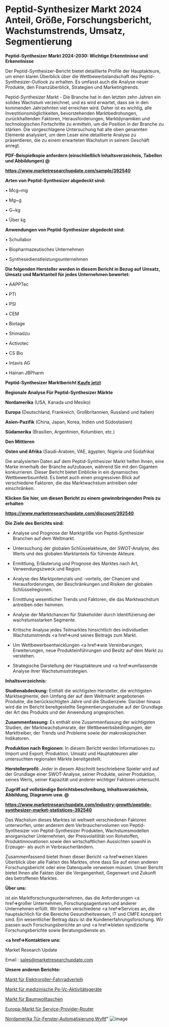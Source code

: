# Peptid-Synthesizer Markt 2024 Anteil, Größe, Forschungsbericht, Wachstumstrends, Umsatz, Segmentierung

<strong>Peptid-Synthesizer Markt 2024-2030: Wichtige Erkenntnisse und Erkenntnisse</strong>

Der Peptid-Synthesizer-Bericht bietet detaillierte Profile der Hauptakteure, um einen klaren Überblick über die Wettbewerbslandschaft des Peptid-Synthesizer-Outlook zu erhalten. Es umfasst auch die Analyse neuer Produkte, den Finanzüberblick, Strategien und Marketingtrends.

Peptid-Synthesizer Markt - Die Branche hat in den letzten zehn Jahren ein solides Wachstum verzeichnet, und es wird erwartet, dass sie in den kommenden Jahrzehnten viel erreichen wird. Daher ist es wichtig, alle Investitionsmöglichkeiten, bevorstehenden Marktbedrohungen, zurückhaltenden Faktoren, Herausforderungen, Marktdynamiken und technologischen Fortschritte zu ermitteln, um die Position in der Branche zu stärken. Die vorgeschlagene Untersuchung hat alle oben genannten Elemente analysiert, um dem Leser eine detaillierte Analyse zu präsentieren, die zu einem erwarteten Wachstum in seinem Geschäft anregt.



<strong><b>PDF-Beispielkopie anfordern (einschließlich Inhaltsverzeichnis, Tabellen und Abbildungen) @ </b></strong>

<strong><a href=https://www.marketresearchupdate.com/sample/392540>

<strong>https://www.marketresearchupdate.com/sample/392540</u></a></strong></strong>



<strong>Arten von Peptid-Synthesizer abgedeckt sind:</strong>

• Mcg~mg

• Mg~g

• G~kg

• Über kg



<strong>Anwendungen von Peptid-Synthesizer abgedeckt sind:</strong>

• Schullabor

• Biopharmazeutisches Unternehmen

• Synthesedienstleistungsunternehmen



<strong>Die folgenden Hersteller werden in diesem Bericht in Bezug auf Umsatz, Umsatz und Marktanteil für jedes Unternehmen bewertet:</strong>

• AAPPTec

• PTI

• PSI

• CEM

• Biotage

• Shimadzu

• Activotec

• CS Bio

• Intavis AG

• Hainan JBPharm



<strong>Peptid-Synthesizer Marktbericht <a href=https://www.marketresearchupdate.com/buynow/392540>Kaufe jetzt</a></strong>



<strong>Regionale Analyse Für Peptid-Synthesizer Märkte</strong>



<strong>Nordamerika</strong> (USA, Kanada und Mexiko)



<strong>Europa</strong> (Deutschland, Frankreich, Großbritannien, Russland und Italien)



<strong>Asien-Pazifik</strong> (China, Japan, Korea, Indien und Südostasien)



<strong>Südamerika</strong> (Brasilien, Argentinien, Kolumbien, etc.)



<strong>Den Mittleren</strong> 

<strong>Osten und Afrika</strong> (Saudi-Arabien, VAE, ägypten, Nigeria und Südafrika)

Die analysierten Daten auf dem Peptid-Synthesizer Markt helfen Ihnen, eine Marke innerhalb der Branche aufzubauen, während Sie mit den Giganten konkurrieren. Dieser Bericht bietet Einblicke in ein dynamisches Wettbewerbsumfeld. Es bietet auch einen progressiven Blick auf verschiedene Faktoren, die das Marktwachstum antreiben oder einschränken.



<strong>Klicken Sie hier, um diesen Bericht zu einem gewinnbringenden Preis zu erhalten
</strong>

<strong><a href=https://www.marketresearchupdate.com/discount/392540>https://www.marketresearchupdate.com/discount/392540</b></u></strong></a>



<strong>Die Ziele des Berichts sind:</strong>

- Analyse und Prognose der Marktgröße von Peptid-Synthesizer Branchen auf dem Weltmarkt.

- Untersuchung der globalen Schlüsselakteure, der SWOT-Analyse, des Werts und des globalen Marktanteils für führende Akteure.

- Ermittlung, Erläuterung und Prognose des Marktes nach Art, Verwendungszweck und Region.

- Analyse des Marktpotenzials und -vorteils, der Chancen und Herausforderungen, der Beschränkungen und Risiken der globalen Schlüsselregionen.

- Ermittlung wesentlicher Trends und Faktoren, die das Marktwachstum antreiben oder hemmen.

- Analyse der Marktchancen für Stakeholder durch Identifizierung der wachstumsstarken Segmente.

- Kritische Analyse jedes Teilmarktes hinsichtlich des individuellen Wachstumstrends <a href=>und</a> seines Beitrags zum Markt.

- Um Wettbewerbsentwicklungen <a href=>wie</a> Vereinbarungen, Erweiterungen, neue Produkteinführungen und Besitz auf dem Markt zu verstehen.

- Strategische Darstellung der Hauptakteure und <a href=>umfas</a>sende Analyse ihrer Wachstumsstrategien.



<strong>Inhaltsverzeichnis:</strong>



<strong>Studienabdeckung:</strong> Enthält die wichtigsten Hersteller, die wichtigsten Marktsegmente, den Umfang der auf dem Weltmarkt angebotenen Produkte, die berücksichtigten Jahre und die Studienziele. Darüber hinaus wird die im Bericht bereitgestellte Segmentierungsstudie auf der Grundlage der Art des Produkts und der Anwendung angesprochen.



<strong>Zusammenfassung:</strong> Es enthält eine Zusammenfassung der wichtigsten Studien, der Marktwachstumsrate, der Wettbewerbsbedingungen, der Markttreiber, der Trends und Probleme sowie der makroskopischen Indikatoren.



<strong>Produktion nach Regionen:</strong> In diesem Bericht werden Informationen zu Import und Export, Produktion, Umsatz und Hauptakteuren aller untersuchten regionalen Märkte bereitgestellt.



<strong>Herstellerprofil:</strong> Jeder in diesem Abschnitt beschriebene Spieler wird auf der Grundlage einer SWOT-Analyse, seiner Produkte, seiner Produktion, seines Werts, seiner Kapazität und anderer wichtiger Faktoren untersucht.



<strong><b>Zugriff auf vollständige Berichtsbeschreibung, Inhaltsverzeichnis, Abbildung, Diagramm usw. @ </b></strong>

<strong><a href=https://www.marketresearchupdate.com/industry-growth/peptide-synthesizer-market-statistices-392540>https://www.marketresearchupdate.com/industry-growth/peptide-synthesizer-market-statistices-392540</a></strong>

Das Wachstum dieses Marktes ist weltweit verschiedenen Faktoren unterworfen, unter anderem dem Verbrauchervolumen von Peptid-Synthesizer von Peptid-Synthesizer Produkten, Wachstumsmodellen anorganischer Unternehmen, der Preisvolatilität von Rohstoffen, Produktinnovationen sowie den wirtschaftlichen Aussichten sowohl in Erzeuger- als auch in Verbraucherländern.

Zusammenfassend bietet Ihnen dieser Bericht <a href=>einen</a> klaren Überblick über alle Fakten des Marktes, ohne dass Sie auf einen anderen Forschungsbericht oder eine Datenquelle verweisen müssen. Unser Bericht bietet Ihnen alle Fakten über die Vergangenheit, Gegenwart und Zukunft des betroffenen Marktes.



<strong>Über uns:</strong>

 ist ein Marktforschungsunternehmen, das die Anforderungen <a href=>großer</a> Unternehmen, Forschungsagenturen und anderer Unternehmen erfüllt. Wir bieten verschiedene <a href=>Services</a> an, die hauptsächlich für die Bereiche Gesundheitswesen, IT und CMFE konzipiert sind. Ein wesentlicher Beitrag dazu ist die Kundenerfahrungsforschung. Wir passen auch Forschungsberichte an und <a href=>bieten</a> syndizierte Forschungsberichte sowie Beratungsdienste an.



<strong><a href=>Kontaktiere uns:</a></strong>

Market Research Update

Email : sales@marketresearchupdate.com



<strong>Unsere anderen Berichte:</strong>

<a href=https://www.linkedin.com/pulse/electric-scooter-bike-rentals-market-current-business>Markt für Elektroroller-Fahrradverleih</a>

<a href=https://www.linkedin.com/pulse/pe-vc-activity-medical-devices-market>Markt für medizinische Pe-Vc-Aktivitätsgeräte</a>

<a href=https://www.linkedin.com/pulse/cotton-bag-market-size-industry-growth-factors>Markt für Baumwolltaschen</a>

<a href=https://www.linkedin.com/pulse/europe-service-provider-router-market-growing>Europa-Markt für Service-Provider-Router</a>

<a href=https://www.linkedin.com/pulse/north-america-door-window-automation-wvftf/>Nordamerika Tür-Fenster-Automatisierung Wvftf</a>"
![image](https://github.com/Gayatrikarjule/Market-Analysis-361/assets/97346546/850c1b7f-3d92-450a-876b-a38d9caa0c96)
